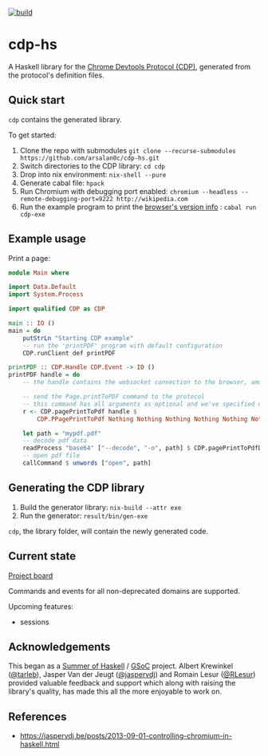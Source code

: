[![build](https://github.com/arsalan0c/cdp-hs/actions/workflows/build.yaml/badge.svg)](https://github.com/arsalan0c/cdp-hs/actions/workflows/build.yaml)
# cdp-hs

A Haskell library for the [Chrome Devtools Protocol (CDP)](https://chromedevtools.github.io/devtools-protocol/), generated from the protocol's definition files.


## Quick start

`cdp` contains the generated library.

To get started:

1. Clone the repo with submodules `git clone --recurse-submodules https://github.com/arsalan0c/cdp-hs.git`
2. Switch directories to the CDP library: `cd cdp`
3. Drop into nix environment: `nix-shell --pure`
4. Generate cabal file: `hpack`
5. Run Chromium with debugging port enabled: `chromium --headless --remote-debugging-port=9222 http://wikipedia.com`
6. Run the example program to print the [browser's version info](https://chromedevtools.github.io/devtools-protocol/tot/Browser/#method-getVersion) : `cabal run cdp-exe`

## Example usage

Print a page:

```hs
module Main where

import Data.Default
import System.Process

import qualified CDP as CDP

main :: IO ()
main = do
    putStrLn "Starting CDP example"
    -- run the 'printPDF' program with default configuration
    CDP.runClient def printPDF

printPDF :: CDP.Handle CDP.Event -> IO ()
printPDF handle = do 
    -- the handle contains the websocket connection to the browser, amongst other state

    -- send the Page.printToPDF command to the protocol
    -- this command has all arguments as optional and we've specified none
    r <- CDP.pagePrintToPdf handle $ 
        CDP.PPagePrintToPdf Nothing Nothing Nothing Nothing Nothing Nothing Nothing Nothing Nothing Nothing Nothing Nothing Nothing Nothing

    let path = "mypdf.pdf"     
    -- decode pdf data
    readProcess "base64" ["--decode", "-o", path] $ CDP.pagePrintToPdfData r
    -- open pdf file
    callCommand $ unwords ["open", path]
```

## Generating the CDP library

1. Build the generator library: `nix-build --attr exe`
2. Run the generator: `result/bin/gen-exe`

`cdp`, the library folder, will contain the newly generated code.

## Current state

[Project board](https://github.com/users/arsalan0c/projects/1)

Commands and events for all non-deprecated domains are supported.

Upcoming features:
- sessions

## Acknowledgements

This began as a [Summer of Haskell](https://summer.haskell.org) / [GSoC](https://summerofcode.withgoogle.com) project. Albert Krewinkel ([@tarleb](https://github.com/tarleb)), Jasper Van der Jeugt ([@jaspervdj](https://github.com/jaspervdj)) and Romain Lesur ([@RLesur](https://github.com/rlesur)) provided valuable feedback and support which along with raising the library's quality, has made this all the more enjoyable to work on.

## References

- https://jaspervdj.be/posts/2013-09-01-controlling-chromium-in-haskell.html
